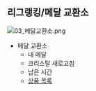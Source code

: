 ## 리그랭킹/메달 교환소
![03_메달교환소.png](https://github.com/moomin-04/YOLO-2018920056/blob/master/2018920031%20%EC%9C%A0%EC%8A%B9%EB%A6%AC/181102%20%EC%97%AD%EA%B8%B0%ED%9A%8D%EC%84%9C/img/03_%EB%A9%94%EB%8B%AC%EA%B5%90%ED%99%98%EC%86%8C.png?raw=true)

- 메달 교환소
  + 내 메달
  + 크리스탈 새로고침
  + 남은 시간
  + [상품 목록](https://github.com/moomin-04/YOLO-2018920056/blob/master/2018920031%20%EC%9C%A0%EC%8A%B9%EB%A6%AC/181102%20%EC%97%AD%EA%B8%B0%ED%9A%8D%EC%84%9C/%EB%82%B4%EB%B6%80%20%EB%A7%81%ED%81%AC/%EB%A6%AC%EA%B7%B8%EB%9E%AD%ED%82%B9_%EB%A9%94%EB%8B%AC%EA%B5%90%ED%99%98%EC%86%8C_%EC%83%81%ED%92%88%EB%AA%A9%EB%A1%9D.md)
